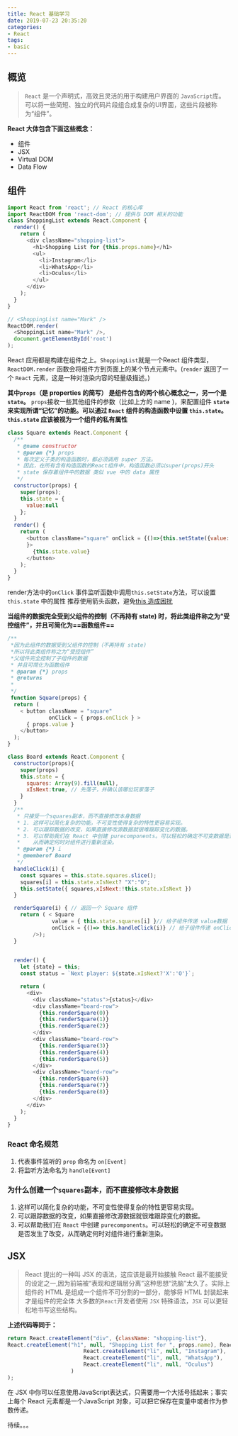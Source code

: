 ```yaml
---
title: React 基础学习
date: 2019-07-23 20:35:20
categories:
- React
tags:
- basic
---
```


## 概览

> `React` 是一个声明式，高效且灵活的用于构建用户界面的 `JavaScript`库。可以将一些简短、独立的代码片段组合成复杂的UI界面，这些片段被称为“组件”。

**React 大体包含下面这些概念：**
- 组件
- JSX
- Virtual DOM
- Data Flow

## 组件

```javascript
import React from 'react'; // React 的核心库
import ReactDOM from 'react-dom'; // 提供与 DOM 相关的功能
class ShoppingList extends React.Component {
  render() {
    return (
      <div className="shopping-list">
        <h1>Shopping List for {this.props.name}</h1>
        <ul>
          <li>Instagram</li>
          <li>WhatsApp</li>
          <li>Oculus</li>
        </ul>
      </div>
    );
  }
}

// <ShoppingList name="Mark" />
ReactDOM.render(
  <ShoppingList name="Mark" />,
  document.getElementById('root')
);

```
React 应用都是构建在组件之上。`ShoppingList`就是一个React 组件类型，`ReactDOM.render` 函数会将组件方到页面上的某个节点元素中。(`render` 返回了一个 `React` 元素，这是一种对渲染内容的轻量级描述。)

**其中`props`（是 properties 的简写） 是组件包含的两个核心概念之一，另一个是`state`。**
`props`接收一些其他组件的参数（比如上方的 name )，来配置组件
**`state` 来实现所谓“记忆”的功能。可以通过 `React` 组件的构造函数中设置 `this.state`。`this.state` 应该被视为一个组件的私有属性**
```javascript
class Square extends React.Component {
  /**
   * @name constructor
   * @param {*} props
   * 每次定义子类的构造函数时，都必须调用 super 方法。
   * 因此，在所有含有构造函数的React组件中，构造函数必须以super(props)开头
   * state 保存着组件中的数据 类似 vue 中的 data 属性
   */
  constructor(props) {
    super(props);
    this.state = {
      value:null
    };
  }
  render() {
    return (
      <button className="square" onClick = {()=>{this.setState({value:'X'})}
      }>
        {this.state.value}
      </button>
    );
  }
}
```
render方法中的`onClick` 事件监听函数中调用`this.setState`方法，可以设置`this.state` 中的属性
推荐使用箭头函数，避免[this 造成困扰](https://yehudakatz.com/2011/08/11/understanding-javascript-function-invocation-and-this/)

**当组件的数据完全受到父组件的控制（不再持有 state) 时，将此类组件称之为“受控组件”，并且可简化为==函数组件==**
```javascript
/**
 *因为此组件的数据受到父组件的控制（不再持有 state) 
 *所以将此类组件称之为“受控组件”
 *父组件完全控制了子组件的数据
 * 并且可简化为函数组件
 * @param {*} props
 * @returns
 * 
 */
 function Square(props) {
  return (
    < button className = "square"
             onClick = { props.onClick } >
      { props.value }
    </button>
  );
}

class Board extends React.Component {
  constructor(props){
    super(props)
    this.state = {
      squares: Array(9).fill(null),
      xIsNext:true, // 先落子，并确认该哪位玩家落子
    }
  }
  /**
   * 只接受一个squares副本，而不直接修改本身数据
   * 1. 这样可以简化复杂的功能，不可变性使得复杂的特性更容易实现。
   * 2. 可以跟踪数据的改变，如果直接修改源数据就很难跟踪变化的数据。
   * 3. 可以帮助我们在 React 中创建 purecomponents。可以轻松的确定不可变数据是否发生了改变，
   *    从而确定何时对组件进行重新渲染。
   * @param {*} i
   * @memberof Board
   */
  handleClick(i) {
    const squares = this.state.squares.slice(); 
    squares[i] = this.state.xIsNext? "X":"O";
    this.setState({ squares,xIsNext:!this.state.xIsNext })
  }

  renderSquare(i) { // 返回一个 Square 组件
    return ( < Square
              value = { this.state.squares[i] }// 给子组件传递 value数据
              onClick = {()=> this.handleClick(i)} // 给子组件传递 onClick事件
        />);
  }

 
  render() {
    let {state} = this;
    const status = `Next player: ${state.xIsNext?'X':'O'}`;

    return (
      <div>
        <div className="status">{status}</div>
        <div className="board-row">
          {this.renderSquare(0)}
          {this.renderSquare(1)}
          {this.renderSquare(2)}
        </div>
        <div className="board-row">
          {this.renderSquare(3)}
          {this.renderSquare(4)}
          {this.renderSquare(5)}
        </div>
        <div className="board-row">
          {this.renderSquare(6)}
          {this.renderSquare(7)}
          {this.renderSquare(8)}
        </div>
      </div>
    );
  }
}

```
### React 命名规范
   1. 代表事件监听的 `prop` 命名为 `on[Event]`
   2. 将监听方法命名为 `handle[Event]` 
    
### 为什么创建一个`squares`副本，而不直接修改本身数据

1. 这样可以简化复杂的功能，不可变性使得复杂的特性更容易实现。
2. 可以跟踪数据的改变，如果直接修改源数据就很难跟踪变化的数据。
3. 可以帮助我们在 `React` 中创建 `purecomponents`。可以轻松的确定不可变数据是否发生了改变，从而确定何时对组件进行重新渲染。


## JSX
> React 提出的一种叫 JSX 的语法，这应该是最开始接触 React 最不能接受的设定之一,因为前端被“表现和逻辑层分离”这种思想“洗脑”太久了。实际上组件的 HTML 是组成一个组件不可分割的一部分，能够将 HTML 封装起来才是组件的完全体
大多数的`React`开发者使用 `JSX` 特殊语法，`JSX` 可以更轻松地书写这些结构。

**上述代码等同于：**
```jsx
return React.createElement("div", {className: "shopping-list"},
React.createElement("h1", null, "Shopping List for ", props.name), React.createElement("ul", null,
                        React.createElement("li", null, "Instagram"),
                        React.createElement("li", null, "WhatsApp"),
                        React.createElement("li", null, "Oculus")
                    )
);
```
在 JSX 中你可以任意使用JavaScript表达式，只需要用一个大括号括起来；事实上每个 React 元素都是一个JavaScript 对象，可以把它保存在变量中或者作为参数传递。

待续。。。
